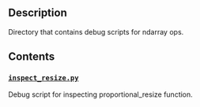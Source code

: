 ## Description

Directory that contains debug scripts for ndarray ops.

## Contents

### [`inspect_resize.py`](inspect_resize.py)

Debug script for inspecting proportional_resize function.